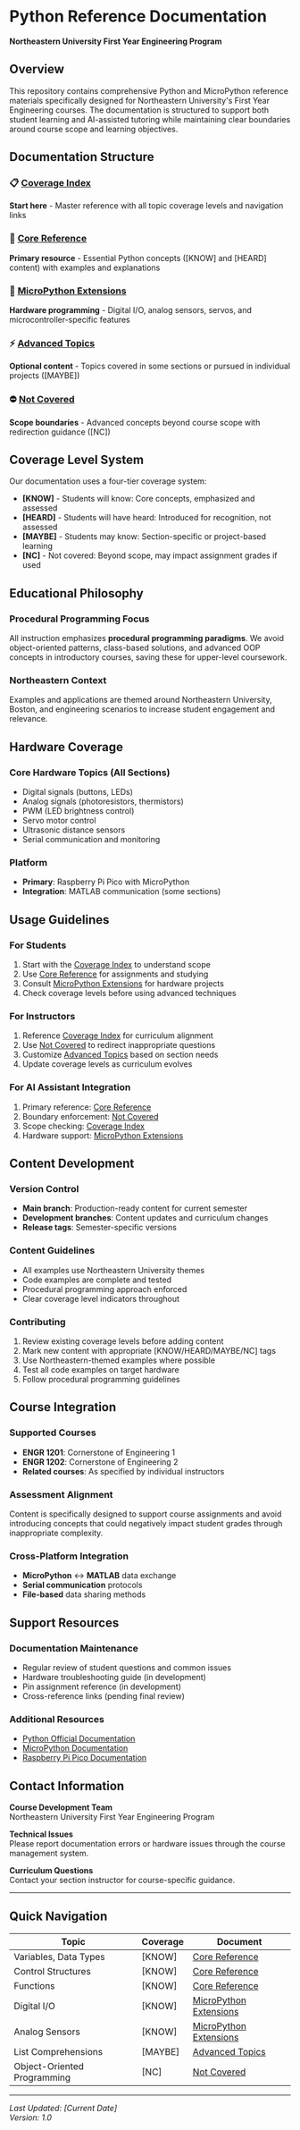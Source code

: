 # Python Reference Documentation
**Northeastern University First Year Engineering Program**

## Overview

This repository contains comprehensive Python and MicroPython reference materials specifically designed for Northeastern University's First Year Engineering courses. The documentation is structured to support both student learning and AI-assisted tutoring while maintaining clear boundaries around course scope and learning objectives.

## Documentation Structure

### 📋 [Coverage Index](python_coverage_index.md)
**Start here** - Master reference with all topic coverage levels and navigation links

### 📖 [Core Reference](python_reference_core.md) 
**Primary resource** - Essential Python concepts ([KNOW] and [HEARD] content) with examples and explanations

### 🔧 [MicroPython Extensions](micropython_extensions.md)
**Hardware programming** - Digital I/O, analog sensors, servos, and microcontroller-specific features

### ⚡ [Advanced Topics](python_maybe_advanced.md)
**Optional content** - Topics covered in some sections or pursued in individual projects ([MAYBE])

### ⛔ [Not Covered](python_not_covered.md)
**Scope boundaries** - Advanced concepts beyond course scope with redirection guidance ([NC])

## Coverage Level System

Our documentation uses a four-tier coverage system:

- **[KNOW]** - Students will know: Core concepts, emphasized and assessed
- **[HEARD]** - Students will have heard: Introduced for recognition, not assessed  
- **[MAYBE]** - Students may know: Section-specific or project-based learning
- **[NC]** - Not covered: Beyond scope, may impact assignment grades if used

## Educational Philosophy

### Procedural Programming Focus
All instruction emphasizes **procedural programming paradigms**. We avoid object-oriented patterns, class-based solutions, and advanced OOP concepts in introductory courses, saving these for upper-level coursework.

### Northeastern Context
Examples and applications are themed around Northeastern University, Boston, and engineering scenarios to increase student engagement and relevance.

## Hardware Coverage

### Core Hardware Topics (All Sections)
- Digital signals (buttons, LEDs)
- Analog signals (photoresistors, thermistors)  
- PWM (LED brightness control)
- Servo motor control
- Ultrasonic distance sensors
- Serial communication and monitoring

### Platform
- **Primary**: Raspberry Pi Pico with MicroPython
- **Integration**: MATLAB communication (some sections)

## Usage Guidelines

### For Students
1. Start with the [Coverage Index](python_coverage_index.md) to understand scope
2. Use [Core Reference](python_reference_core.md) for assignments and studying
3. Consult [MicroPython Extensions](micropython_extensions.md) for hardware projects
4. Check coverage levels before using advanced techniques

### For Instructors  
1. Reference [Coverage Index](python_coverage_index.md) for curriculum alignment
2. Use [Not Covered](python_not_covered.md) to redirect inappropriate questions
3. Customize [Advanced Topics](python_maybe_advanced.md) based on section needs
4. Update coverage levels as curriculum evolves

### For AI Assistant Integration
1. Primary reference: [Core Reference](python_reference_core.md)
2. Boundary enforcement: [Not Covered](python_not_covered.md)  
3. Scope checking: [Coverage Index](python_coverage_index.md)
4. Hardware support: [MicroPython Extensions](micropython_extensions.md)

## Content Development

### Version Control
- **Main branch**: Production-ready content for current semester
- **Development branches**: Content updates and curriculum changes
- **Release tags**: Semester-specific versions

### Content Guidelines
- All examples use Northeastern University themes
- Code examples are complete and tested
- Procedural programming approach enforced
- Clear coverage level indicators throughout

### Contributing
1. Review existing coverage levels before adding content
2. Mark new content with appropriate [KNOW/HEARD/MAYBE/NC] tags
3. Use Northeastern-themed examples where possible
4. Test all code examples on target hardware
5. Follow procedural programming guidelines

## Course Integration

### Supported Courses
- **ENGR 1201**: Cornerstone of Engineering 1
- **ENGR 1202**: Cornerstone of Engineering 2  
- **Related courses**: As specified by individual instructors

### Assessment Alignment
Content is specifically designed to support course assignments and avoid introducing concepts that could negatively impact student grades through inappropriate complexity.

### Cross-Platform Integration
- **MicroPython** ↔ **MATLAB** data exchange
- **Serial communication** protocols
- **File-based** data sharing methods

## Support Resources

### Documentation Maintenance
- Regular review of student questions and common issues
- Hardware troubleshooting guide (in development)
- Pin assignment reference (in development)
- Cross-reference links (pending final review)

### Additional Resources
- [Python Official Documentation](https://docs.python.org/3/)
- [MicroPython Documentation](https://docs.micropython.org/)
- [Raspberry Pi Pico Documentation](https://www.raspberrypi.org/documentation/microcontrollers/)

## Contact Information

**Course Development Team**  
Northeastern University First Year Engineering Program

**Technical Issues**  
Please report documentation errors or hardware issues through the course management system.

**Curriculum Questions**  
Contact your section instructor for course-specific guidance.

---

## Quick Navigation

| Topic | Coverage | Document |
|-------|----------|----------|
| Variables, Data Types | [KNOW] | [Core Reference](python_reference_core.md#variables-know) |
| Control Structures | [KNOW] | [Core Reference](python_reference_core.md#control-structures-know) |
| Functions | [KNOW] | [Core Reference](python_reference_core.md#functions-know) |
| Digital I/O | [KNOW] | [MicroPython Extensions](micropython_extensions.md#digital-io-with-pin-objects-know) |
| Analog Sensors | [KNOW] | [MicroPython Extensions](micropython_extensions.md#analog-operations-know) |
| List Comprehensions | [MAYBE] | [Advanced Topics](python_maybe_advanced.md#list-comprehensions) |
| Object-Oriented Programming | [NC] | [Not Covered](python_not_covered.md#object-oriented-programming-nc) |

---

*Last Updated: [Current Date]*  
*Version: 1.0*
